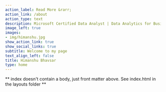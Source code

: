 ```yaml
---
action_label: Read More &rarr;
action_link: /about
action_type: text
description: Microsoft Certified Data Analyst | Data Analytics for Business student | Python developer | Machine Learning and DevOps enthusiast.
image_left: true
images:
- img/himanshu.jpg
show_action_link: true
show_social_links: true
subtitle: Welcome to my page
text_align_left: false
title: Himanshu Bhavsar
type: home
---
```


** index doesn't contain a body, just front matter above.
See index.html in the layouts folder **
